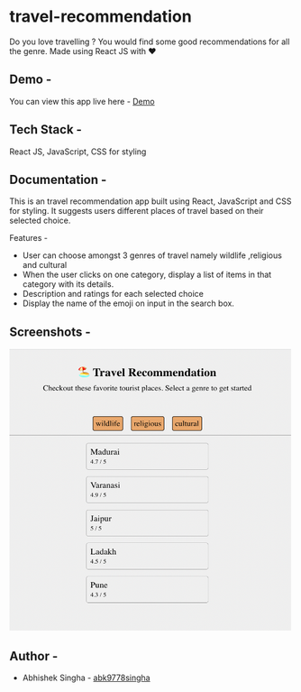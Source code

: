 # travel-recommendation 

Do you love travelling ? You would find some good recommendations for all the genre. Made using React JS with ❤️

## Demo -

You can view this app live here - [Demo](https://)

## Tech Stack -

React JS, JavaScript, CSS for styling


## Documentation -

This is an travel recommendation app built using React, JavaScript and CSS for styling. It suggests users different places of travel based on their selected choice.

 Features -
- User can choose amongst 3 genres of travel namely wildlife ,religious and cultural
- When the user clicks on one category, display a list of items in that category with its details.
- Description and ratings for each selected choice
- Display the name of the emoji on input in the search box.


## Screenshots -

<img src="/img/travelrecommend.png" width="500" height="500"/>


## Author -

- Abhishek Singha - [abk9778singha](https://github.com/abk9778singha)

